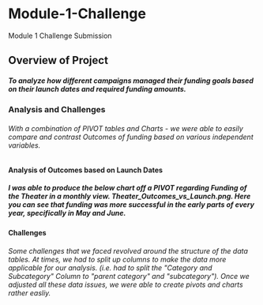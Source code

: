 # Module-1-Challenge
Module 1 Challenge Submission

## Overview of Project
##### To analyze how different campaigns managed their funding goals based on their launch dates and required funding amounts.

### Analysis and Challenges

###### With a combination of PIVOT tables and Charts - we were able to easily compare and contrast Outcomes of funding based on various independent variables. 

#### Analysis of Outcomes based on Launch Dates
##### I was able to produce the below chart off a PIVOT regarding Funding of the Theater in a monthly view. Theater_Outcomes_vs_Launch.png. Here you can see that funding was more successful in the early parts of every year, specifically in May and June.

#### Challenges

###### Some challenges that we faced revolved around the structure of the data tables. At times, we had to split up columns to make the data more applicable for our analysis. (i.e. had to split the "Category and Subcategory" Column to "parent category" and "subcategory"). Once we adjusted all these data issues, we were able to create pivots and charts rather easliy.

